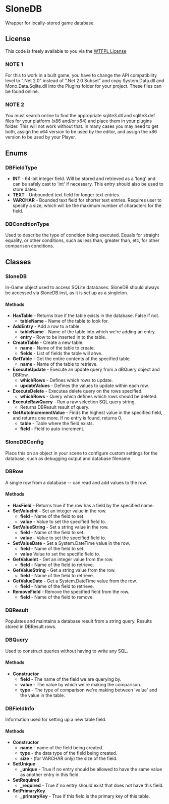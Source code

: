 # SloneDB
Wrapper for locally-stored game database.

## License
This code is freely available to you via the [WTFPL License](https://en.wikipedia.org/wiki/WTFPL)

### NOTE 1
For this to work in a built game, you have to change the API compatibility level to ".Net 2.0" instead of ".Net 2.0 Subset" and copy System.Data.dll and Mono.Data.Sqlite.dll into the Plugins folder for your project.  These files can be found online.

### NOTE 2
You must search online to find the appropriate sqlite3.dll and sqlite3.def files for your platform (x86 and/or x64) and place them in your plugins folder.  This will not work without that.  In many cases you may need to get both, assign the x64 version to be used by the editor, and assign the x86 version to be used by your Player.

## Enums

### DBFieldType
* **INT** - 64-bit integer field.  Will be stored and retrieved as a 'long' and can be safely cast to 'int' if necessary.  This entry should also be used to store dates.
* **TEXT** - Unbounded text field for longer text entries.
* **VARCHAR** - Bounded text field for shorter text entries.  Requires user to specify a size, which will be the maximum number of characters for the field.

### DBConditionType
Used to describe the type of condition being executed.  Equals for straight equality, or other conditions, such as less than, greater than, etc, for other comparison conditions.

## Classes

### SloneDB
In-Game object used to access SQLite databases.
SloneDB should always be accessed via SloneDB.inst, as it is set up as a singleton.
#### Methods
* **HasTable** - Returns true if the table exists in the database.  False if not.
  * **tableName** - Name of the table to look for.
* **AddEntry** - Add a row to a table.
  * **tableName** - Name of the table into which we're adding an entry.
  * **entry** - Row to be inserted in to the table.
* **CreateTable** - Create a new table.
  * **name** - Name of the table to create.
  * **fields** - List of fields the table will ahve.
* **GetTable** - Get the entire contents of the specified table.
  * **name** - Name of the table to retrieve.
* **ExecuteUpdate** - Execute an update query from a dBQuery object and DBRow.
  * **whichRows** - Defines which rows to update.
  * **updateValues** - Defines the values to update within each row.
* **ExecuteDelete** - Executea  delete query on the rows specified.
  * **whichRows** - Query which defines which rows should be deleted.
* **ExecuteRawQuery** - Run a raw selection SQL query string.
  * Returns DBResult result of query.
* **GetAutoIncrementValue** - Finds the highest value in the specified field, and returns one more.  If no entry is found, returns 0.
  * **table** - Table where the field exists.
  * **field** - Field to auto-increment.

### SloneDBConfig
Place this on an object in your scene to configure custom settings for the database, such as debugging output and database filename.

### DBRow
A single row from a database -- can read and add values to the row.

#### Methods
* **HasField** - Returns true if the row has a field by the specified name.
* **SetValueInt** - Set an integer value in the row.
  * **field** - Name of the field to set.
  * **value** - Value to set the specified field to.
* **SetValueString** - Set a string value in the row.
  * **field** - Name of the field to set.
  * **value** - Value to set the specified field to.
* **SetValueDate** - Set a System.DateTime value in the row.
  * **field** - Name of the field to set.
  * **value** Value to set the specifie field to.
* **GetValueInt** - Get an integer value from the row.
  * **field** - Name of the field to retrieve.
* **GetValueString** - Get a string value from the row.
  * **field** - Name of the field to retrieve.
* **GetValueDate** - Get a System.DateTime value from the row.
  * **field** - Name of the field to retrieve.
* **RemoveField** - Remove the specified field from the row.
  * **field** - Name of the field to remove.

### DBResult
Populates and maintains a database result from a string query.
Results stored in DBResult.rows.

### DBQuery
Used to construct queries without having to write any SQL.

#### Methods
* **Constructor**
  * **field** - The name of the field we are querying by.
  * **value** - The value by which we're making the comparison.
  * **type** - The type of comparison we're making between 'value' and the value in the table.

### DBFieldInfo
Information used for setting up a new table field.

#### Methods
* **Constructor**
  * **name** - name of the field being created.
  * **type** - the data type of the field being created.
  * **size** - (for VARCHAR only) the size of the field.
* **SetUnique**
  * **_unique** - True if no entry should be allowed to have the same value as another entry in this field.
* **SetRequired**
  * **_required** - True if no entry should exist that does not have this field.
* **SetPrimaryKey**
  * **_primaryKey** - True if this field is the primary key of this table.
